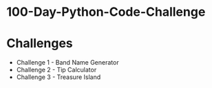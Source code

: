 # 100-Day-Python-Code-Challenge

# Challenges
- Challenge 1 - Band Name Generator
- Challenge 2 -  Tip Calculator
- Challenge 3 - Treasure Island
